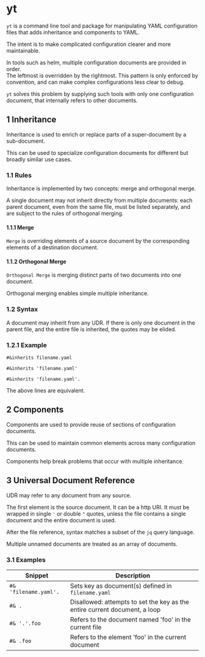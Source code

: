 # yt

`yt` is a command line tool and package for manipulating YAML configuration 
files that adds inheritance and components to YAML.

The intent is to make complicated configuration clearer and more maintainable.

In tools such as helm, multiple configuration documents are provided in order.\
The leftmost is overridden by the rightmost. This pattern is only enforced by
convention, and can make complex configurations less clear to debug.

`yt` solves this problem by supplying such tools with only one configuration
document, that internally refers to other documents.

## 1 Inheritance

Inheritance is used to enrich or replace parts of a super-document by a
sub-document.

This can be used to specialize configuration documents for different but broadly
similar use cases.

### 1.1 Rules

Inheritance is implemented by two concepts: merge and orthogonal merge.

A single document may not inherit directly from multiple documents: each parent
document, even from the same file, must be listed separately, and are subject to
the rules of orthogonal merging.

#### 1.1.1 Merge

`Merge` is overriding elements of a source document by the corresponding
elements of a destination document.

#### 1.1.2 Orthogonal Merge

`Orthogonal Merge` is merging distinct parts of two documents into one document.

Orthogonal merging enables simple multiple inheritance.

### 1.2 Syntax

A document may inherit from any UDR. If there is only one document in the parent
file, and the entire file is inherited, the quotes may be elided. 

### 1.2.1 Example

`#&inherits filename.yaml`

`#&inherits 'filename.yaml'`

`#&inherits 'filename.yaml'.`

The above lines are equivalent.

## 2 Components

Components are used to provide reuse of sections of configuration documents.

This can be used to maintain common elements across many configuration
documents.

Components help break problems that occur with multiple inheritance.

## 3 Universal Document Reference

UDR may refer to any document from any source.

The first element is the source document. It can be a http URI. It must be
wrapped in single `'` or double `"` quotes, unless the file contains a single
document and the entire document is used.

After the file reference, syntax matches a subset of the `jq` query language.

Multiple unnamed documents are treated as an array of documents.

### 3.1 Examples

| Snippet | Description |
|---|---|
| `#& 'filename.yaml'.` | Sets key as document(s) defined in `filename.yaml` |
| `#& .` | Disallowed: attempts to set the key as the entire current document, a loop |
| `#& '.'.foo` | Refers to the document named 'foo' in the current file |
| `#& .foo` | Refers to the element 'foo' in the current document |
